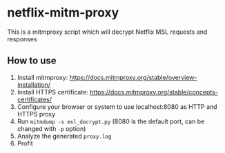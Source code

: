 # netflix-mitm-proxy

This is a mitmproxy script which will decrypt Netflix MSL requests and responses

## How to use

1. Install mitmproxy: https://docs.mitmproxy.org/stable/overview-installation/
2. Install HTTPS certificate: https://docs.mitmproxy.org/stable/concepts-certificates/
3. Configure your browser or system to use localhost:8080 as HTTP and HTTPS proxy
4. Run `mitmdump -s msl_decrypt.py` (8080 is the default port, can be changed with `-p` option)
5. Analyze the generated `proxy.log`
6. Profit
